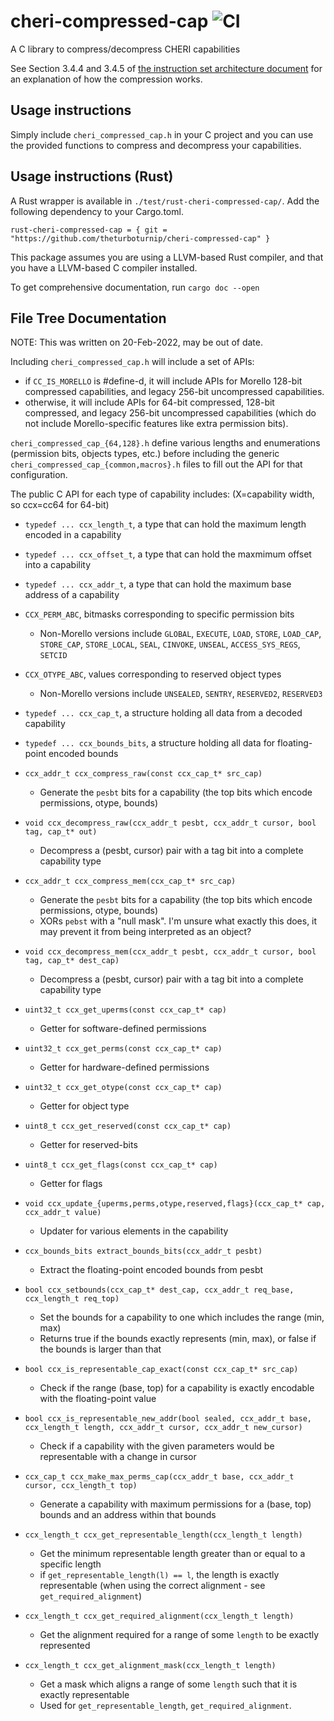 # cheri-compressed-cap ![CI](https://github.com/CTSRD-CHERI/cheri-compressed-cap/workflows/C/C++%20CI/badge.svg)
A C library to compress/decompress CHERI capabilities

See Section 3.4.4 and 3.4.5 of [the instruction set architecture document](https://www.cl.cam.ac.uk/techreports/UCAM-CL-TR-927.pdf) for an explanation of how the compression works.

## Usage instructions
Simply include `cheri_compressed_cap.h` in your C project and you can use the provided functions to compress and decompress your capabilities.

## Usage instructions (Rust)
A Rust wrapper is available in `./test/rust-cheri-compressed-cap/`.
Add the following dependency to your Cargo.toml.

```rust-cheri-compressed-cap = { git = "https://github.com/theturboturnip/cheri-compressed-cap" }```

This package assumes you are using a LLVM-based Rust compiler, and that you have a LLVM-based C compiler installed.

To get comprehensive documentation, run
```cargo doc --open```

## File Tree Documentation

NOTE: This was written on 20-Feb-2022, may be out of date.

Including `cheri_compressed_cap.h` will include a set of APIs:
- if `CC_IS_MORELLO` is #define-d, it will include APIs for Morello 128-bit compressed capabilities, and legacy 256-bit uncompressed capabilities.
- otherwise, it will include APIs for 64-bit compressed, 128-bit compressed, and legacy 256-bit uncompressed capabilities (which do not include Morello-specific features like extra permission bits).

`cheri_compressed_cap_{64,128}.h` define various lengths and enumerations (permission bits, objects types, etc.) before including the generic `cheri_compressed_cap_{common,macros}.h` files to fill out the API for that configuration.

The public C API for each type of capability includes: (X=capability width, so ccx=cc64 for 64-bit)
- `typedef ... ccx_length_t`, a type that can hold the maximum length encoded in a capability
- `typedef ... ccx_offset_t`, a type that can hold the maxmimum offset into a capability
- `typedef ... ccx_addr_t`, a type that can hold the maximum base address of a capability

- `CCX_PERM_ABC`, bitmasks corresponding to specific permission bits
  - Non-Morello versions include `GLOBAL`, `EXECUTE`, `LOAD`, `STORE`, `LOAD_CAP`, `STORE_CAP`, `STORE_LOCAL`, `SEAL`, `CINVOKE`, `UNSEAL`, `ACCESS_SYS_REGS`, `SETCID`

- `CCX_OTYPE_ABC`, values corresponding to reserved object types
  - Non-Morello versions include `UNSEALED`, `SENTRY`, `RESERVED2`, `RESERVED3`

- `typedef ... ccx_cap_t`, a structure holding all data from a decoded capability
- `typedef ... ccx_bounds_bits`, a structure holding all data for floating-point encoded bounds

- `ccx_addr_t ccx_compress_raw(const ccx_cap_t* src_cap)`
  - Generate the `pesbt` bits for a capability (the top bits which encode permissions, otype, bounds)
- `void ccx_decompress_raw(ccx_addr_t pesbt, ccx_addr_t cursor, bool tag, cap_t* out)`
  - Decompress a (pesbt, cursor) pair with a tag bit into a complete capability type
- `ccx_addr_t ccx_compress_mem(ccx_cap_t* src_cap)`
  - Generate the `pesbt` bits for a capability (the top bits which encode permissions, otype, bounds)
  - XORs `pebst` with a "null mask". I'm unsure what exactly this does, it may prevent it from being interpreted as an object?
- `void ccx_decompress_mem(ccx_addr_t pesbt, ccx_addr_t cursor, bool tag, cap_t* dest_cap)`
  - Decompress a (pesbt, cursor) pair with a tag bit into a complete capability type

- `uint32_t ccx_get_uperms(const ccx_cap_t* cap)`
  - Getter for software-defined permissions
- `uint32_t ccx_get_perms(const ccx_cap_t* cap)`
  - Getter for hardware-defined permissions
- `uint32_t ccx_get_otype(const ccx_cap_t* cap)`
  - Getter for object type
- `uint8_t ccx_get_reserved(const ccx_cap_t* cap)`
  - Getter for reserved-bits
- `uint8_t ccx_get_flags(const ccx_cap_t* cap)`
  - Getter for flags

- `void ccx_update_{uperms,perms,otype,reserved,flags}(ccx_cap_t* cap, ccx_addr_t value)`
  - Updater for various elements in the capability

- `ccx_bounds_bits extract_bounds_bits(ccx_addr_t pesbt)`
  - Extract the floating-point encoded bounds from pesbt
- `bool ccx_setbounds(ccx_cap_t* dest_cap, ccx_addr_t req_base, ccx_length_t req_top)`
  - Set the bounds for a capability to one which includes the range (min, max)
  - Returns true if the bounds exactly represents (min, max), or false if the bounds is larger than that
- `bool ccx_is_representable_cap_exact(const ccx_cap_t* src_cap)`
  - Check if the range (base, top) for a capability is exactly encodable with the floating-point value
- `bool ccx_is_representable_new_addr(bool sealed, ccx_addr_t base, ccx_length_t length, ccx_addr_t cursor, ccx_addr_t new_cursor)`
  - Check if a capability with the given parameters would be representable with a change in cursor
- `ccx_cap_t ccx_make_max_perms_cap(ccx_addr_t base, ccx_addr_t cursor, ccx_length_t top)`
  - Generate a capability with maximum permissions for a (base, top) bounds and an address within that bounds
- `ccx_length_t ccx_get_representable_length(ccx_length_t length)`
  - Get the minimum representable length greater than or equal to a specific length
  - if `get_representable_length(l) == l`, the length is exactly representable (when using the correct alignment - see `get_required_alignment`)
- `ccx_length_t ccx_get_required_alignment(ccx_length_t length)`
  - Get the alignment required for a range of some `length` to be exactly represented
- `ccx_length_t ccx_get_alignment_mask(ccx_length_t length)`
  - Get a mask which aligns a range of some `length` such that it is exactly representable
  - Used for `get_representable_length`, `get_required_alignment`.
